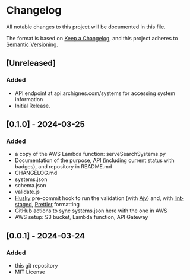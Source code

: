# Changelog

All notable changes to this project will be documented in this file.

The format is based on [Keep a Changelog](https://keepachangelog.com/en/1.1.0/),
and this project adheres to [Semantic Versioning](https://semver.org/spec/v2.0.0.html).

## [Unreleased]

### Added

- API endpoint at api.archignes.com/systems for accessing system information
- Initial Release.

## [0.1.0] - 2024-03-25

### Added

- a copy of the AWS Lambda function: serveSearchSystems.py
- Documentation of the purpose, API (including current status with badges), and repository in README.md
- CHANGELOG.md
- systems.json
- schema.json
- validate.js
- [Husky](https://typicode.github.io/husky/) pre-commit hook to run the validation (with [Ajv](https://ajv.js.org/)) and, with [lint-staged](https://github.com/lint-staged/lint-staged), [Prettier](https://prettier.io/) formatting
- GitHub actions to sync systems.json here with the one in AWS
- AWS setup: S3 bucket, Lambda function, API Gateway

## [0.0.1] - 2024-03-24

### Added

- this git repository
- MIT License
